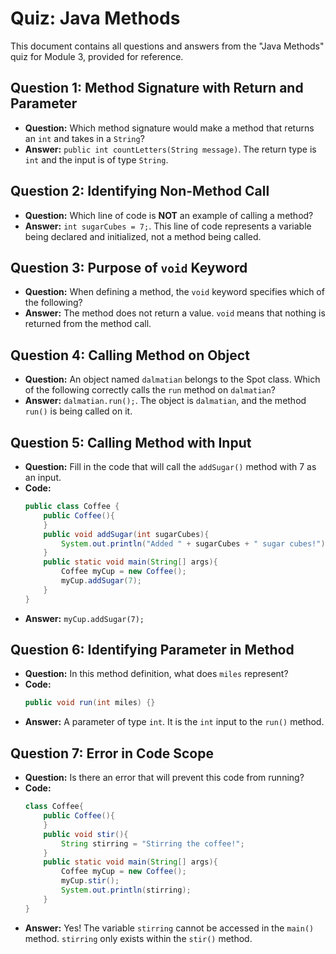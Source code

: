 # Quiz: Java Methods

This document contains all questions and answers from the "Java Methods" quiz for Module 3, provided for reference.

## Question 1: Method Signature with Return and Parameter

-   **Question:** Which method signature would make a method that returns an `int` and takes in a `String`?
-   **Answer:** `public int countLetters(String message)`. The return type is `int` and the input is of type `String`.

## Question 2: Identifying Non-Method Call

-   **Question:** Which line of code is **NOT** an example of calling a method?
-   **Answer:** `int sugarCubes = 7;`. This line of code represents a variable being declared and initialized, not a method being called.

## Question 3: Purpose of `void` Keyword

-   **Question:** When defining a method, the `void` keyword specifies which of the following?
-   **Answer:** The method does not return a value. `void` means that nothing is returned from the method call.

## Question 4: Calling Method on Object

-   **Question:** An object named `dalmatian` belongs to the Spot class. Which of the following correctly calls the `run` method on `dalmatian`?
-   **Answer:** `dalmatian.run();`. The object is `dalmatian`, and the method `run()` is being called on it.

## Question 5: Calling Method with Input

-   **Question:** Fill in the code that will call the `addSugar()` method with 7 as an input.
-   **Code:**
    ```java
    public class Coffee {
        public Coffee(){
        }
        public void addSugar(int sugarCubes){
            System.out.println("Added " + sugarCubes + " sugar cubes!");
        }
        public static void main(String[] args){
            Coffee myCup = new Coffee();
            myCup.addSugar(7);
        }
    }
    ```
-   **Answer:** `myCup.addSugar(7);`

## Question 6: Identifying Parameter in Method

-   **Question:** In this method definition, what does `miles` represent?
-   **Code:**
    ```java
    public void run(int miles) {}
    ```
-   **Answer:** A parameter of type `int`. It is the `int` input to the `run()` method.

## Question 7: Error in Code Scope

-   **Question:** Is there an error that will prevent this code from running?
-   **Code:**
    ```java
    class Coffee{
        public Coffee(){
        }
        public void stir(){
            String stirring = "Stirring the coffee!";
        }
        public static void main(String[] args){
            Coffee myCup = new Coffee();
            myCup.stir();
            System.out.println(stirring);
        }
    }
    ```
-   **Answer:** Yes! The variable `stirring` cannot be accessed in the `main()` method. `stirring` only exists within the `stir()` method.
